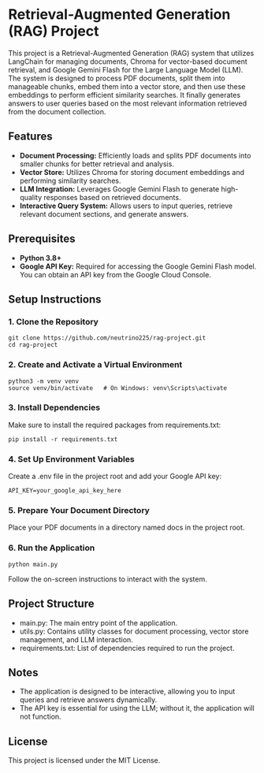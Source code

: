 <!-- @format -->

# Retrieval-Augmented Generation (RAG) Project

This project is a Retrieval-Augmented Generation (RAG) system that utilizes LangChain for managing documents, Chroma for vector-based document retrieval, and Google Gemini Flash for the Large Language Model (LLM). The system is designed to process PDF documents, split them into manageable chunks, embed them into a vector store, and then use these embeddings to perform efficient similarity searches. It finally generates answers to user queries based on the most relevant information retrieved from the document collection.

## Features

- **Document Processing:** Efficiently loads and splits PDF documents into smaller chunks for better retrieval and analysis.
- **Vector Store:** Utilizes Chroma for storing document embeddings and performing similarity searches.
- **LLM Integration:** Leverages Google Gemini Flash to generate high-quality responses based on retrieved documents.
- **Interactive Query System:** Allows users to input queries, retrieve relevant document sections, and generate answers.

## Prerequisites

- **Python 3.8+**
- **Google API Key:** Required for accessing the Google Gemini Flash model. You can obtain an API key from the Google Cloud Console.

## Setup Instructions

### 1. Clone the Repository

```bash!
git clone https://github.com/neutrino225/rag-project.git
cd rag-project
```

### 2. Create and Activate a Virtual Environment

```bash!
python3 -m venv venv
source venv/bin/activate   # On Windows: venv\Scripts\activate
```

### 3. Install Dependencies

Make sure to install the required packages from requirements.txt:

```bash!
pip install -r requirements.txt
```

### 4. Set Up Environment Variables

Create a .env file in the project root and add your Google API key:

```
API_KEY=your_google_api_key_here
```

### 5. Prepare Your Document Directory

Place your PDF documents in a directory named docs in the project root.

### 6. Run the Application

```bash!
python main.py
```

Follow the on-screen instructions to interact with the system.

## Project Structure

- main.py: The main entry point of the application.
- utils.py: Contains utility classes for document processing, vector store management, and LLM interaction.
- requirements.txt: List of dependencies required to run the project.

## Notes

- The application is designed to be interactive, allowing you to input queries and retrieve answers dynamically.
- The API key is essential for using the LLM; without it, the application will not function.

## License

This project is licensed under the MIT License.
